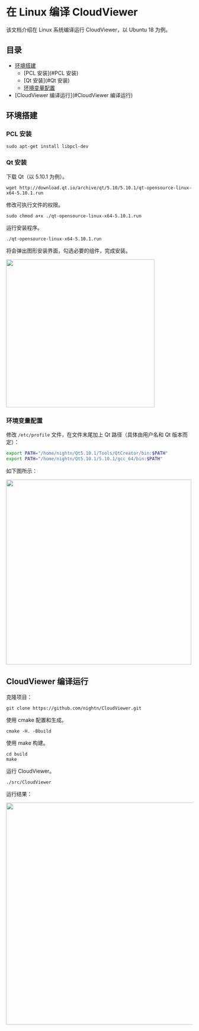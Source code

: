 # 在 Linux 编译 CloudViewer

该文档介绍在 Linux 系统编译运行 CloudViewer，以 Ubuntu 18 为例。

## 目录

- [环境搭建](#环境搭建)
  - [PCL 安装](#PCL 安装)
  - [Qt 安装](#Qt 安装)
  - [环境变量配置](#环境变量配置)
- [CloudViewer 编译运行](#CloudViewer 编译运行)

## 环境搭建

### PCL 安装

```shell
sudo apt-get install libpcl-dev
```

### Qt 安装

下载 Qt（以 5.10.1 为例）。

```shell
wget http://download.qt.io/archive/qt/5.10/5.10.1/qt-opensource-linux-x64-5.10.1.run
```

修改可执行文件的权限。

```shell
sudo chmod a+x ./qt-opensource-linux-x64-5.10.1.run
```

运行安装程序。

```shell
./qt-opensource-linux-x64-5.10.1.run
```

将会弹出图形安装界面，勾选必要的组件，完成安装。

<img  src="http://nightn.com/cloudviewer/img2/linux-qt-install-component.png" width="400" />

### 环境变量配置

修改 `/etc/profile` 文件，在文件末尾加上 Qt 路径（具体由用户名和 Qt 版本而定）：

```bash
export PATH="/home/nightn/Qt5.10.1/Tools/QtCreator/bin:$PATH"
export PATH="/home/nightn/Qt5.10.1/5.10.1/gcc_64/bin:$PATH"
```

如下图所示：

<img src="http://nightn.com/cloudviewer/img2/linux-qt-env.png" width="500" />

## CloudViewer 编译运行

克隆项目：

```shell
git clone https://github.com/nightn/CloudViewer.git
```

使用 cmake 配置和生成。

```shell
cmake -H. -Bbuild
```

使用 make 构建。

```shell
cd build
make
```

运行 CloudViewer。

```shell
./src/CloudViewer
```

运行结果：

<img src="http://nightn.com/cloudviewer/img2/linux-cloudviewer.png" width="600" />